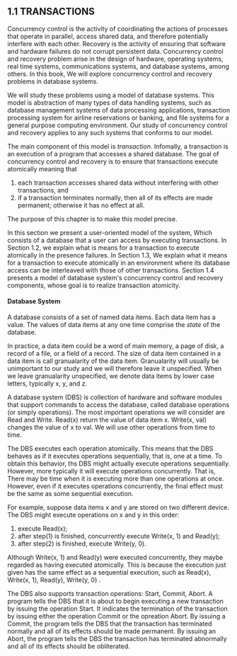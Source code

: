 1.1 TRANSACTIONS
-----

Concurrency control is the activity of coordinating the actions of processes that operate in parallel, 
access shared data, and therefore potentially interfere with each other. Recovery is the activity of ensuring
that software and hardware failures do not corrupt persistent data. Concurrency control and recovery problem
arise in the design of hardware, operating systems, real time systems, communications systems, and database 
systems, among others. In this book, We will explore concurrency control and recovery problems in database systems.

We will study these problems using a model of database systems. This model is abstraction of many types of data
handling systems, such as database management systems of data processing applications, transaction processing system
for airline reservations or banking, and file systems for a general purpose computing environment. Our study of
concurrency control and recovery applies to any such systems that conforms to our model.

The main component of this model is *transaction*. Infomally, a transaction is an execution of a program that accesses
a shared database. The goal of concurrency control and recovery is to ensure that transactions execute atomically
meaning that

1. each transaction accesses shared data without interfering with other transactions, and 
2. if a transaction terminates normally, then all of its effects are made permanent; otherwise it has no effect at all.

The purpose of this chapter is to make this model precise.

In this section we present a user-oriented model of the system, Which consists of a database that a user can access
by executing transactions. In Section 1.2, we explain what is means for a transaction to execute atomically in the presence
failures. In Section 1.3, We explain what it means for a transaction to execute atomically in an environment where its
database access can be interleaved with those of other transactions. Section 1.4 presents a model of database system's
concurrency control and recovery components, whose goal is to realize transaction atomicity.

#### Database System

A database consists of a set of named data items. Each data item has a value. The values of data items at any one time
comprise the *state* of the database.

In practice, a data item could be a word of main memory, a page of disk, a record of a file, or a field of a record. The
size of data item contained in a data item is call granualarity of the data item. Granualarity will usually be unimportant
to our study and we will therefore leave it unspecified. When we leave granualarity unspecified, we denote data items by
lower case letters, typically x, y, and z.

A database system (DBS) is collection of hardware and software modules that support commands to access the database, called
database operations (or simply operations). The most important operations we will consider are Read and Write. Read(x)
return the value of data item x. Write(x, val) changes the value of x to val. We will use other operations from time to time.

The DBS executes each operation atomically. This means that the DBS behaves as if it executes operations sequentially, that
is, one at a time. To obtain this behavior, ths DBS might actually execute operations sequentially. However, more typically
it will execute operations concurrently. That is, There may be time when it is executing more than one operations at once.
However, even if it executes operations concurrently, the final effect must be the same as some sequential execution.

For example, suppose data items x and y are stored on two different device. The DBS might execute operations on x and y in
this order:

1. execute Read(x);
2. after step(1) is finished, concurrently execute Write(x, 1) and Read(y);
3. after step(2) is finished, execute Write(y, 0).

Although Write(x, 1) and Read(y) were executed concurrently, they maybe regarded as having executed atomically. This is 
because the execution just given has the same effect as a sequential execution, such as Read(x), Write(x, 1), Read(y), Write(y, 0) .

The DBS also supports transaction operations: Start, Commit, Abort. A program tells the DBS that it is about to begin
executing a new transaction by issuing the operation Start. It indicates the termination of the transaction by issuing
either the operation Commit or the opreation Abort. By issuing a Commit, the program tells the DBS that the transaction
has terminated normally and all of its effects should be made permanent. By issuing an Abort, the program tells the DBS
the transaction has terminated abnormally and all of its effects should be obliterated.


